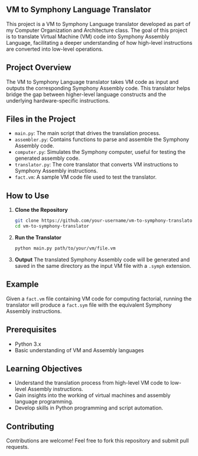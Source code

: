## VM to Symphony Language Translator

This project is a VM to Symphony Language translator developed as part of my Computer Organization and Architecture class. The goal of this project is to translate Virtual Machine (VM) code into Symphony Assembly Language, facilitating a deeper understanding of how high-level instructions are converted into low-level operations.

## Project Overview

The VM to Symphony Language translator takes VM code as input and outputs the corresponding Symphony Assembly code. This translator helps bridge the gap between higher-level language constructs and the underlying hardware-specific instructions.

## Files in the Project

- `main.py`: The main script that drives the translation process.
- `assembler.py`: Contains functions to parse and assemble the Symphony Assembly code.
- `computer.py`: Simulates the Symphony computer, useful for testing the generated assembly code.
- `translator.py`: The core translator that converts VM instructions to Symphony Assembly instructions.
- `fact.vm`: A sample VM code file used to test the translator.

## How to Use

1. **Clone the Repository**
   ```bash
   git clone https://github.com/your-username/vm-to-symphony-translator.git
   cd vm-to-symphony-translator
   ```

2. **Run the Translator**
   ```bash
   python main.py path/to/your/vm/file.vm
   ```

3. **Output**
   The translated Symphony Assembly code will be generated and saved in the same directory as the input VM file with a `.symph` extension.

## Example

Given a `fact.vm` file containing VM code for computing factorial, running the translator will produce a `fact.sym` file with the equivalent Symphony Assembly instructions.

## Prerequisites

- Python 3.x
- Basic understanding of VM and Assembly languages

## Learning Objectives

- Understand the translation process from high-level VM code to low-level Assembly instructions.
- Gain insights into the working of virtual machines and assembly language programming.
- Develop skills in Python programming and script automation.

## Contributing

Contributions are welcome! Feel free to fork this repository and submit pull requests.
